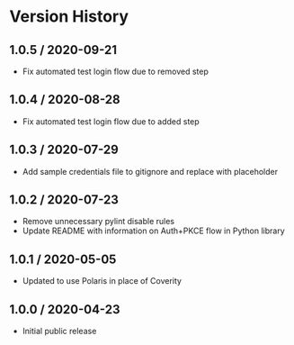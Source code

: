# Version History

## 1.0.5 / 2020-09-21

- Fix automated test login flow due to removed step

## 1.0.4 / 2020-08-28

- Fix automated test login flow due to added step

## 1.0.3 / 2020-07-29

- Add sample credentials file to gitignore and replace with placeholder

## 1.0.2 / 2020-07-23

- Remove unnecessary pylint disable rules
- Update README with information on Auth+PKCE flow in Python library

## 1.0.1 / 2020-05-05

- Updated to use Polaris in place of Coverity

## 1.0.0 / 2020-04-23

- Initial public release
